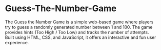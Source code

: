 # Guess-The-Number-Game
The Guess the Number Game is a simple web-based game where players try to guess a randomly generated number between 1 and 100. The game provides hints (Too High / Too Low) and tracks the number of attempts. Built using HTML, CSS, and JavaScript, it offers an interactive and fun user experience.
